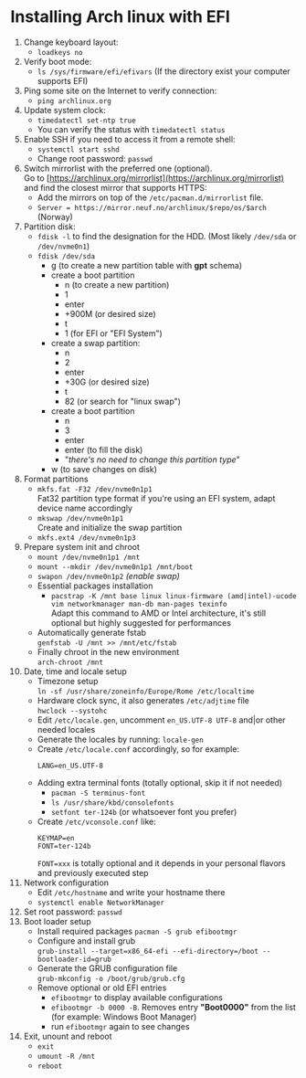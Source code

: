 # Installing Arch linux with EFI

1. Change keyboard layout:
    - `loadkeys no`
2. Verify boot mode:
    - `ls /sys/firmware/efi/efivars` (If the directory exist your computer supports EFI)
3. Ping some site on the Internet to verify connection:
    - `ping archlinux.org`
4. Update system clock:
    - `timedatectl set-ntp true`
    - You can verify the status with `timedatectl status`
5. Enable SSH if you need to access it from a remote shell:
    - `systemctl start sshd`
    - Change root password: `passwd`
6. Switch mirrorlist with the preferred one (optional).  
    Go to [https://archlinux.org/mirrorlist](https://archlinux.org/mirrorlist) and find the closest mirror that supports HTTPS:
    - Add the mirrors on top of the `/etc/pacman.d/mirrorlist` file.
    - `Server = https://mirror.neuf.no/archlinux/$repo/os/$arch` (Norway)
7. Partition disk:
    - `fdisk -l` to find the designation for the HDD. (Most likely `/dev/sda` or `/dev/nvme0n1`)
    - `fdisk /dev/sda`
        - g (to create a new partition table with **gpt** schema)
        - create a boot partition
            - n (to create a new partition)
            - 1
            - enter
            - +900M (or desired size)
            - t
            - 1 (for EFI or "EFI System")
        - create a swap partition:
            - n
            - 2
            - enter
            - +30G (or desired size)
            - t
            - 82 (or search for "linux swap")
        - create a boot partition
            - n
            - 3
            - enter
            - enter (to fill the disk)
            - "_there's no need to change this partition type_"
        - w (to save changes on disk)
8. Format partitions
    - `mkfs.fat -F32 /dev/nvme0n1p1`  
        Fat32 partition type format if you're using an EFI system, adapt device name accordingly
    - `mkswap /dev/nvme0n1p1`  
        Create and initialize the swap partition
    - `mkfs.ext4 /dev/nvme0n1p3` 
9. Prepare system init and chroot
    - `mount /dev/nvme0n1p1 /mnt`
    - `mount --mkdir /dev/nvme0n1p1 /mnt/boot`
    - `swapon /dev/nvme0n1p2` _(enable swap)_
    - Essential packages installation
        - `pacstrap -K /mnt base linux linux-firmware (amd|intel)-ucode vim networkmanager man-db man-pages texinfo`  
            Adapt this command to AMD or Intel architecture, it's still optional but highly suggested for performances
    - Automatically generate fstab  
        `genfstab -U /mnt >> /mnt/etc/fstab`
    - Finally chroot in the new environment  
        `arch-chroot /mnt`
10. Date, time and locale setup
    - Timezone setup  
        `ln -sf /usr/share/zoneinfo/Europe/Rome /etc/localtime`
    - Hardware clock sync, it also generates `/etc/adjtime` file  
        `hwclock --systohc`
    - Edit `/etc/locale.gen`, uncomment `en_US.UTF-8 UTF-8` and|or other needed locales
    - Generate the locales by running: `locale-gen`
    - Create `/etc/locale.conf` accordingly, so for example:
        ```
        LANG=en_US.UTF-8
        ```
    - Adding extra terminal fonts (totally optional, skip it if not needed)  
        - `pacman -S terminus-font`
        - `ls /usr/share/kbd/consolefonts`
        - `setfont ter-124b` (or whatsoever font you prefer)
    - Create `/etc/vconsole.conf` like:
        ```
        KEYMAP=en
        FONT=ter-124b
        ```
        `FONT=xxx` is totally optional and it depends in your personal flavors and previously executed step
11. Network configuration
    - Edit `/etc/hostname` and write your hostname there
    - `systemctl enable NetworkManager`
12. Set root password: `passwd`
13. Boot loader setup
    - Install required packages
        `pacman -S grub efibootmgr`
    - Configure and install grub  
        `grub-install --target=x86_64-efi --efi-directory=/boot --bootloader-id=grub`
    - Generate the GRUB configuration file  
        `grub-mkconfig -o /boot/grub/grub.cfg`
    - Remove optional or old EFI entries
        - `efibootmgr` to display available configurations
        - `efibootmgr -b 0000 -B`. Removes entry **"Boot0000"** from the list (for example: Windows Boot Manager)
        - run `efibootmgr` again to see changes
14. Exit, unount and reboot
    - `exit`
    - `umount -R /mnt`
    - `reboot`
